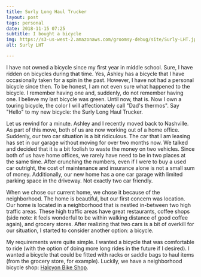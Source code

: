 ```yaml
---
title: Surly Long Haul Trucker
layout: post
tags: personal
date: 2018-11-15 07:25
subtitle: I bought a bicycle
img: https://s3-us-west-2.amazonaws.com/groomsy-debug/site/Surly-LHT.jpg
alt: Surly LHT

---
```

I have not owned a bicycle since my first year in middle school. Sure, I have ridden on bicycles during that time. Yes, Ashley has a bicycle that I have occasionally taken for a spin in the past. However, I have not had a personal bicycle since then. To be honest, I am not even sure what happened to the bicycle. I remember having one and, suddenly, do not remember having one. I believe my last bicycle was green. Until now, that is. Now I own a touring bicycle, the color I will affectionately call "Dad's thermos". Say "Hello" to my new bicycle: the Surly Long Haul Trucker.

Let us rewind for a minute. Ashley and I recently moved back to Nashville. As part of this move, both of us are now working out of a home office. Suddenly, our two car situation is a bit ridiculous. The car that I am leasing has set in our garage without moving for over two months now. We talked and decided that it is a bit foolish to waste the money on two vehicles. Since both of us have home offices, we rarely have need to be in two places at the same time. After crunching the numbers, even if I were to buy a used car outright, the cost of maintenance and insurance alone is not a small sum of money. Additionally, our new home has a one car garage with limited parking space in the driveway. Not exactly two car friendly.

When we chose our current home, we chose it because of the neighborhood. The home is beautiful, but our first concern was location. Our home is located in a neighborhood that is nestled in-between two high traffic areas. These high traffic areas have great restaurants, coffee shops (side note: it feels wonderful to be within walking distance of good coffee again), and grocery stores. After realizing that two cars is a bit of overkill for our situation, I started to consider another option: a bicycle.

My requirements were quite simple. I wanted a bicycle that was comfortable to ride (with the option of doing more long rides in the future if I desired). I wanted a bicycle that could be fitted with racks or saddle bags to haul items (from the grocery store, for example). Luckily, we have a neighborhood bicycle shop: [Halcyon Bike Shop](http://halcyonbike.com).